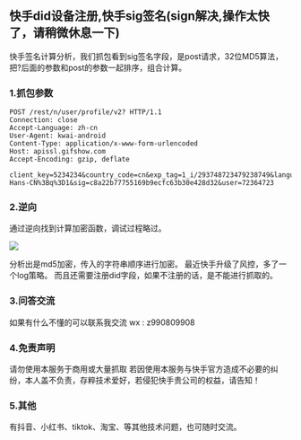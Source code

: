 ## 快手did设备注册,快手sig签名(sign解决,操作太快了，请稍微休息一下)

快手签名计算分析，我们抓包看到sig签名字段，是post请求，32位MD5算法，把?后面的参数和post的参数一起排序，组合计算。

### 1.抓包参数

```
POST /rest/n/user/profile/v2? HTTP/1.1
Connection: close
Accept-Language: zh-cn
User-Agent: kwai-android
Content-Type: application/x-www-form-urlencoded
Host: apissl.gifshow.com
Accept-Encoding: gzip, deflate
 
client_key=5234234&country_code=cn&exp_tag=1_i/293748723479238749&language=zh-Hans-CN%3Bq%3D1&sig=c8a22b77755169b9ecfc63b30e428d32&user=72364723
```
### 2.逆向
通过逆向找到计算加密函数，调试过程略过。

![](../main/20200426193720667.png)

分析出是md5加密，传入的字符串顺序进行加密。
最近快手升级了风控，多了一个log策略。
而且还需要注册did字段，如果不注册的话，是不能进行抓取的。

### 3.问答交流
如果有什么不懂的可以联系我交流
wx : z990809908
### 4.免责声明
请勿使用本服务于商用或大量抓取
若因使用本服务与快手官方造成不必要的纠纷，本人盖不负责，存粹技术爱好，若侵犯快手贵公司的权益，请告知！

### 5.其他
有抖音、小红书、tiktok、淘宝、等其他技术问题，也可随时交流。

